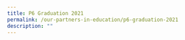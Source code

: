 ```yaml
---
title: P6 Graduation 2021
permalink: /our-partners-in-education/p6-graduation-2021
description: ""
---
```

